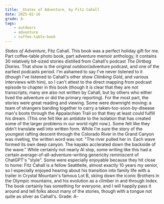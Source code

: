 ```yaml
---
title: _States of Adventure_ by Fitz Cahall
date: 2025-02-16
grade: A-
tags:
    - outdoors
    - adventure
    - coffee-table-book
---
```


_States of Adventure_, Fitz Cahall.  This book was a perfect holiday gift for me.  Part coffee-table photo book, part adventure memoir anthology, it contains 30 relatively bit-sized stories distilled from Cahall's podcast _The Dirtbag Diaries_.  That show is the original outdoor/adventure podcast, and one of the earliest podcasts period.  I'm ashamed to say I've never listened to it (though I've listened to Cahall's other show _Climbing Gold_, and various interviews with him), so I can't attest to the direct mapping from podcast episode to chapter in this book (though it is clear that they are not transcripts; many are also not written by Cahall, but by others who either lived the adventure or did the primary reporting).  For the most part, the stories were great reading and viewing.  Some were downright moving: a team of strangers banding together to carry a taken-too-soon-by-disease man's boots through the Appalachian Trail so that they at least could fulfill his dream.  (This one felt like an antidote to the isolation that has created some of the larger problems in our world right now.). Some felt like they didn't translate well into written form.  While I'm sure the story of the youngest rafting descent through the Colorado River in the Grand Canyon was riveting, the written word was not: "The river pulled her in.  Each wave formed its own deep canyon.  The kayaks acclerated down the backside of the wave."  While certainly not nearly AI slop, some writing like this had a certain average-of-all-adventure-writing genericity reminiscent of ChatGPT's "style".  Some were especially enjoyable because they hit close to home: Fitz Cahall is a fellow Seattleite, almost exactly 10 years my senior, so I especially enjoyed hearing about his transition into family life with a trailer in Crystal Mountain's famous Lot B, skiing down the iconic Brothers in the Olympic mountains, and his evolution as a climber in and through Index.  The book certainly has something for everyone, and I will happily pass it around and tell folks about many of the stories, though with a tongue not quite as silver as Cahall's.  Grade: A-